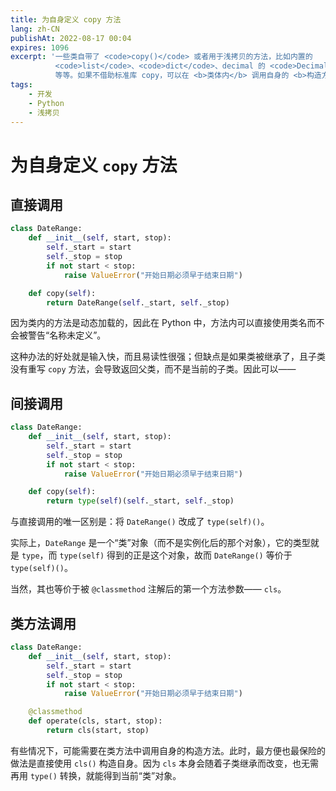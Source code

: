 ```yaml
---
title: 为自身定义 copy 方法
lang: zh-CN
publishAt: 2022-08-17 00:04
expires: 1096
excerpt: '一些类自带了 <code>copy()</code> 或者用于浅拷贝的方法，比如内置的
          <code>list</code>、<code>dict</code>、decimal 的 <code>Decimal</code>
          等等。如果不借助标准库 copy，可以在 <b>类体内</b> 调用自身的 <b>构造方法</b> 达到相同目的。'
tags:
    - 开发
    - Python
    - 浅拷贝
---
```


<style scoped>
.VPDoc p:not(.custom-block-title) {
    text-indent: 2em;
}
</style>

# 为自身定义 `copy` 方法

<RevisionInfo />

## 直接调用

```python
class DateRange:
    def __init__(self, start, stop):
        self._start = start
        self._stop = stop
        if not start < stop:
            raise ValueError("开始日期必须早于结束日期")

    def copy(self):
        return DateRange(self._start, self._stop)
```

因为类内的方法是动态加载的，因此在 Python 中，方法内可以直接使用类名而不会被警告“名称未定义”。

这种办法的好处就是输入快，而且易读性很强；但缺点是如果类被继承了，且子类没有重写 `copy` 方法，会导致返回父类，而不是当前的子类。因此可以——

## 间接调用

```python
class DateRange:
    def __init__(self, start, stop):
        self._start = start
        self._stop = stop
        if not start < stop:
            raise ValueError("开始日期必须早于结束日期")

    def copy(self):
        return type(self)(self._start, self._stop)
```

与直接调用的唯一区别是：将 `DateRange()` 改成了 `type(self)()`。

实际上，`DateRange` 是一个“类”对象（而不是实例化后的那个对象），它的类型就是 `type`，而 `type(self)` 得到的正是这个对象，故而 `DateRange()` 等价于 `type(self)()`。

当然，其也等价于被 `@classmethod` 注解后的第一个方法参数—— `cls`。

## 类方法调用

```python
class DateRange:
    def __init__(self, start, stop):
        self._start = start
        self._stop = stop
        if not start < stop:
            raise ValueError("开始日期必须早于结束日期")

    @classmethod
    def operate(cls, start, stop):
        return cls(start, stop)
```

有些情况下，可能需要在类方法中调用自身的构造方法。此时，最方便也最保险的做法是直接使用 `cls()` 构造自身。因为 `cls` 本身会随着子类继承而改变，也无需再用 `type()` 转换，就能得到当前“类”对象。

